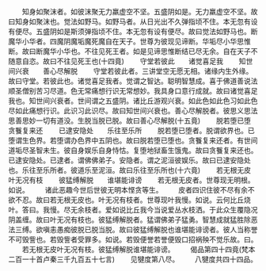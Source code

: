 <!-- { "loadSidebar": true } -->
　　知身如聚沫者。如彼沫聚无力羸虚空不坚。五盛阴如是。无力羸虚空不坚。故曰知身如聚沫也。觉法如野马。如野马者。从日光出不久弹指顷不住。本无忽有设有便尽。五盛阴如是斯须弹指顷不住。本无忽有设有便尽。故曰觉法如野马也。断魔华小华者。四魔阴魔垢魔死魔自在天子。世尊为彼现见谛断。华垢尽小华思惟断。故曰断魔华小华也。不往见死王者。如是见谛思惟断结已尽无余。自在天子不随意自恣。故曰不往见死王也(十四竟)
　　守堂若彼此　　诸觉喜足我
　　知世间兴衰　　善心尽解脱
　　守堂若彼此者。三讲堂空无愿无相。诸缘内生外缘。故曰守堂。若彼此也。诸觉喜足我者。觉谓之智达。聪明智慧成。喜于佛道善说法顺圣僧别苦习尽道。色无常痛想行识无常想妙。我具身口意行成就。故曰诸觉喜足我也。知世间兴衰者。世间谓之五盛阴。诸比丘游观兴衰。如此色如此色习如此色尽如此痛想行识。此识习此识尽。故曰知世间兴衰也。善心尽解脱者。彼思义思法思善思妙一切有道没。生脱当脱已脱。故曰善心尽解脱(十五竟)
　　脱若堕已堕　　贪餮复来还
　　已逮安隐处　　乐往至乐所
　　脱若堕已堕者。脱谓欲界也。已堕谓生色界。若堕谓办色界中五阴也。故曰脱若堕已堕也。贪餮复来还者。有世间道垢尽圣智未生。彼自身娱乐自身恃怙。复堕地狱畜生饿鬼。故曰贪餮复来还也。已逮安隐处。已逮者。谓佛佛弟子。安隐者。谓之泥洹彼娱乐。故曰已逮安隐处也。乐往至乐所者。彼道乐至泥洹。故曰乐往至乐所也(十六竟)
　　若无根无皮　　叶无况有枝
　　彼猛缚解脱　　谁堪能诽谤
　　若无根无皮者。世尊现无明根。如说。
　　诸此恶趣今世后世彼无明本悭贪等生。
　　皮者四识住彼不尽有余不欲不忍。故曰若无根无皮也。叶无况有枝者。世尊现叶我慢。如说。云何比丘烧叶。答曰。我慢。尽无余枝者。爱如说比丘我今当说爱丛水枝洒。于此众生覆隐况阴盖缠。故曰叶无况有枝也。彼猛缚解脱者。猛谓佛弟子猛勇。智慧成就猛胜除恶法三缚。欲嗔恚愚痴彼脱已脱当脱。故曰彼猛缚解脱也谁堪能诽谤者。彼人当称誉不可毁訾也。若毁訾者受罪多。如说。若毁便誉若誉便毁口招祸殃不觉乐故。曰。
　　若无根无皮叶无况有枝。彼猛缚解脱谁堪能诽谤。
　　偈品第四十四竟(梵本二百一十首卢秦三千九百五十七言)
　　见犍度第八尽。
　　八犍度共四十四品。


